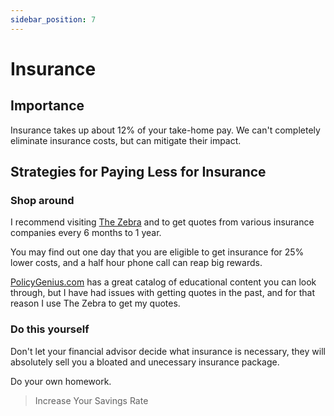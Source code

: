 ```yaml
---
sidebar_position: 7
---
```


# Insurance

## Importance

Insurance takes up about 12% of your take-home pay. We can't completely eliminate insurance costs, but can mitigate their impact.


## Strategies for Paying Less for Insurance


### Shop around

I recommend visiting [The Zebra](https://www.thezebra.com/) and to get quotes from various insurance companies every 6 months to 1 year. 

You may find out one day that you are eligible to get insurance for 25% lower costs, and a half hour phone call can reap big rewards.

[PolicyGenius.com](https://www.policygenius.com/) has a great catalog of educational content you can look through, but I have had issues with getting quotes in the past, and for that reason I use The Zebra to get my quotes.

### Do this yourself

Don't let your financial advisor decide what insurance is necessary, they will absolutely sell you a bloated and unecessary insurance package. 

Do your own homework.

>Increase Your Savings Rate